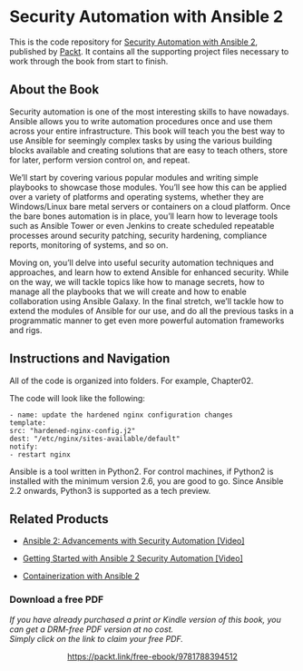 


# Security Automation with Ansible 2
This is the code repository for [Security Automation with Ansible 2](https://www.packtpub.com/virtualization-and-cloud/security-automation-ansible-2?utm_source=github&utm_medium=repository&utm_campaign=9781788394512), published by [Packt](https://www.packtpub.com/?utm_source=github). It contains all the supporting project files necessary to work through the book from start to finish.
## About the Book
Security automation is one of the most interesting skills to have nowadays. Ansible allows you to write automation procedures once and use them across your entire infrastructure. This book will teach you the best way to use Ansible for seemingly complex tasks by using the various building blocks available and creating solutions that are easy to teach others, store for later, perform version control on, and repeat.

We’ll start by covering various popular modules and writing simple playbooks to showcase those modules. You’ll see how this can be applied over a variety of platforms and operating systems, whether they are Windows/Linux bare metal servers or containers on a cloud platform. Once the bare bones automation is in place, you’ll learn how to leverage tools such as Ansible Tower or even Jenkins to create scheduled repeatable processes around security patching, security hardening, compliance reports, monitoring of systems, and so on.

Moving on, you’ll delve into useful security automation techniques and approaches, and learn how to extend Ansible for enhanced security. While on the way, we will tackle topics like how to manage secrets, how to manage all the playbooks that we will create and how to enable collaboration using Ansible Galaxy. In the final stretch, we’ll tackle how to extend the modules of Ansible for our use, and do all the previous tasks in a programmatic manner to get even more powerful automation frameworks and rigs.

## Instructions and Navigation
All of the code is organized into folders. For example, Chapter02.



The code will look like the following:
```
- name: update the hardened nginx configuration changes
template:
src: "hardened-nginx-config.j2"
dest: "/etc/nginx/sites-available/default"
notify:
- restart nginx
```

Ansible is a tool written in Python2. For control machines, if Python2 is installed with the minimum version 2.6, you are good to go. Since Ansible 2.2 onwards, Python3 is supported as a tech preview.

## Related Products
* [Ansible 2: Advancements with Security Automation [Video]](https://www.packtpub.com/networking-and-servers/ansible-2-advancements-security-automation-video?utm_source=github&utm_medium=repository&utm_campaign=9781788478847)

* [Getting Started with Ansible 2 Security Automation [Video]](https://www.packtpub.com/virtualization-and-cloud/getting-started-ansible-2-security-automation-video?utm_source=github&utm_medium=repository&utm_campaign=9781788390378)

* [Containerization with Ansible 2](https://www.packtpub.com/virtualization-and-cloud/containerization-ansible-2?utm_source=github&utm_medium=repository&utm_campaign=9781788291910)

### Download a free PDF

 <i>If you have already purchased a print or Kindle version of this book, you can get a DRM-free PDF version at no cost.<br>Simply click on the link to claim your free PDF.</i>
<p align="center"> <a href="https://packt.link/free-ebook/9781788394512">https://packt.link/free-ebook/9781788394512 </a> </p>